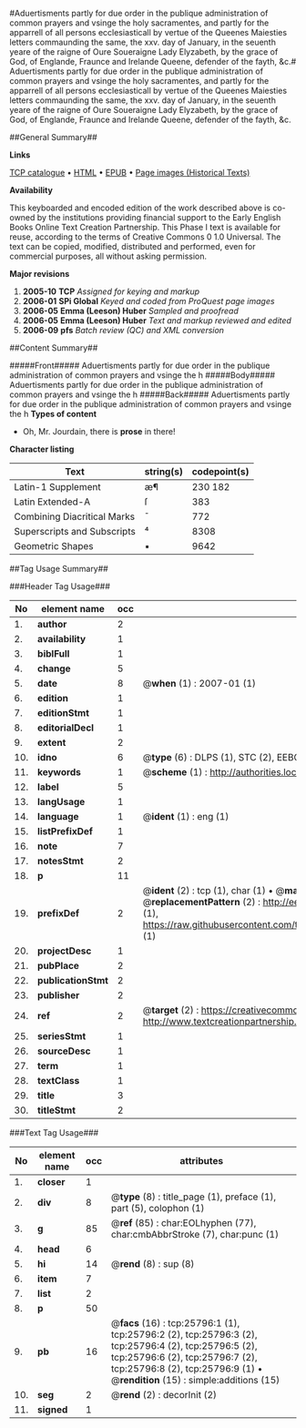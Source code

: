 #Aduertisments partly for due order in the publique administration of common prayers and vsinge the holy sacramentes, and partly for the apparrell of all persons ecclesiasticall by vertue of the Queenes Maiesties letters commaunding the same, the xxv. day of January, in the seuenth yeare of the raigne of Oure Soueraigne Lady Elyzabeth, by the grace of God, of Englande, Fraunce and Irelande Queene, defender of the fayth, &c.#
Aduertisments partly for due order in the publique administration of common prayers and vsinge the holy sacramentes, and partly for the apparrell of all persons ecclesiasticall by vertue of the Queenes Maiesties letters commaunding the same, the xxv. day of January, in the seuenth yeare of the raigne of Oure Soueraigne Lady Elyzabeth, by the grace of God, of Englande, Fraunce and Irelande Queene, defender of the fayth, &c.

##General Summary##

**Links**

[TCP catalogue](http://www.ota.ox.ac.uk/tcp/)  • 
[HTML](http://tei.it.ox.ac.uk/tcp/Texts-HTML/free/A00/A00033.html)  • 
[EPUB](http://tei.it.ox.ac.uk/tcp/Texts-EPUB/free/A00/A00033.epub) • 
[Page images (Historical Texts)](https://data.historicaltexts.jisc.ac.uk/view?pubId=eebo-22839131e&pageId=eebo-22839131e-25796-1)

**Availability**

This keyboarded and encoded edition of the
	       work described above is co-owned by the institutions
	       providing financial support to the Early English Books
	       Online Text Creation Partnership. This Phase I text is
	       available for reuse, according to the terms of Creative
	       Commons 0 1.0 Universal. The text can be copied,
	       modified, distributed and performed, even for
	       commercial purposes, all without asking permission.

**Major revisions**

1. __2005-10__ __TCP__ *Assigned for keying and markup*
1. __2006-01__ __SPi Global__ *Keyed and coded from ProQuest page images*
1. __2006-05__ __Emma (Leeson) Huber__ *Sampled and proofread*
1. __2006-05__ __Emma (Leeson) Huber__ *Text and markup reviewed and edited*
1. __2006-09__ __pfs__ *Batch review (QC) and XML conversion*

##Content Summary##

#####Front#####
Aduertisments partly for due order in the publique administration of common prayers and vsinge the h
#####Body#####
Aduertisments partly for due order in the publique administration of common prayers and vsinge the h
#####Back#####
Aduertisments partly for due order in the publique administration of common prayers and vsinge the h
**Types of content**

  * Oh, Mr. Jourdain, there is **prose** in there!

**Character listing**


|Text|string(s)|codepoint(s)|
|---|---|---|
|Latin-1 Supplement|æ¶|230 182|
|Latin Extended-A|ſ|383|
|Combining             Diacritical Marks|̄|772|
|Superscripts             and Subscripts|⁴|8308|
|Geometric Shapes|▪|9642|

##Tag Usage Summary##

###Header Tag Usage###

|No|element name|occ|attributes|
|---|---|---|---|
|1.|__author__|2||
|2.|__availability__|1||
|3.|__biblFull__|1||
|4.|__change__|5||
|5.|__date__|8| @__when__ (1) : 2007-01 (1)|
|6.|__edition__|1||
|7.|__editionStmt__|1||
|8.|__editorialDecl__|1||
|9.|__extent__|2||
|10.|__idno__|6| @__type__ (6) : DLPS (1), STC (2), EEBO-CITATION (1), OCLC (1), VID (1)|
|11.|__keywords__|1| @__scheme__ (1) : http://authorities.loc.gov/ (1)|
|12.|__label__|5||
|13.|__langUsage__|1||
|14.|__language__|1| @__ident__ (1) : eng (1)|
|15.|__listPrefixDef__|1||
|16.|__note__|7||
|17.|__notesStmt__|2||
|18.|__p__|11||
|19.|__prefixDef__|2| @__ident__ (2) : tcp (1), char (1)  •  @__matchPattern__ (2) : ([0-9\-]+):([0-9IVX]+) (1), (.+) (1)  •  @__replacementPattern__ (2) : http://eebo.chadwyck.com/downloadtiff?vid=$1&page=$2 (1), https://raw.githubusercontent.com/textcreationpartnership/Texts/master/tcpchars.xml#$1 (1)|
|20.|__projectDesc__|1||
|21.|__pubPlace__|2||
|22.|__publicationStmt__|2||
|23.|__publisher__|2||
|24.|__ref__|2| @__target__ (2) : https://creativecommons.org/publicdomain/zero/1.0/ (1), http://www.textcreationpartnership.org/docs/. (1)|
|25.|__seriesStmt__|1||
|26.|__sourceDesc__|1||
|27.|__term__|1||
|28.|__textClass__|1||
|29.|__title__|3||
|30.|__titleStmt__|2||


###Text Tag Usage###

|No|element name|occ|attributes|
|---|---|---|---|
|1.|__closer__|1||
|2.|__div__|8| @__type__ (8) : title_page (1), preface (1), part (5), colophon (1)|
|3.|__g__|85| @__ref__ (85) : char:EOLhyphen (77), char:cmbAbbrStroke (7), char:punc (1)|
|4.|__head__|6||
|5.|__hi__|14| @__rend__ (8) : sup (8)|
|6.|__item__|7||
|7.|__list__|2||
|8.|__p__|50||
|9.|__pb__|16| @__facs__ (16) : tcp:25796:1 (1), tcp:25796:2 (2), tcp:25796:3 (2), tcp:25796:4 (2), tcp:25796:5 (2), tcp:25796:6 (2), tcp:25796:7 (2), tcp:25796:8 (2), tcp:25796:9 (1)  •  @__rendition__ (15) : simple:additions (15)|
|10.|__seg__|2| @__rend__ (2) : decorInit (2)|
|11.|__signed__|1||
